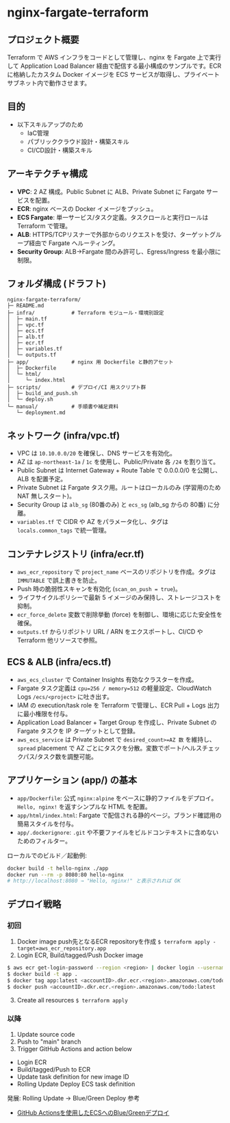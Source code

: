 # nginx-fargate-terraform

## プロジェクト概要
Terraform で AWS インフラをコードとして管理し、nginx を Fargate 上で実行して Application Load Balancer 経由で配信する最小構成のサンプルです。ECR に格納したカスタム Docker イメージを ECS サービスが取得し、プライベートサブネット内で動作させます。

## 目的
- 以下スキルアップのため
  - IaC管理
  - パブリッククラウド設計・構築スキル
  - CI/CD設計・構築スキル

## アーキテクチャ構成
- **VPC**: 2 AZ 構成。Public Subnet に ALB、Private Subnet に Fargate サービスを配置。
- **ECR**: nginx ベースの Docker イメージをプッシュ。
- **ECS Fargate**: 単一サービス/タスク定義。タスクロールと実行ロールは Terraform で管理。
- **ALB**: HTTPS/TCPリスナーで外部からのリクエストを受け、ターゲットグループ経由で Fargate へルーティング。
- **Security Group**: ALB→Fargate 間のみ許可し、Egress/Ingress を最小限に制限。

## フォルダ構成 (ドラフト)
```
nginx-fargate-terraform/
├─ README.md
├─ infra/            # Terraform モジュール・環境別設定
│  ├─ main.tf
│  ├─ vpc.tf
│  ├─ ecs.tf
│  ├─ alb.tf
│  ├─ ecr.tf
│  ├─ variables.tf
│  └─ outputs.tf
├─ app/              # nginx 用 Dockerfile と静的アセット
│  ├─ Dockerfile
│  └─ html/
│     └─ index.html
├─ scripts/          # デプロイ/CI 用スクリプト群
│  ├─ build_and_push.sh
│  └─ deploy.sh
└─ manual/           # 手順書や補足資料
   └─ deployment.md
```

## ネットワーク (infra/vpc.tf)
- VPC は `10.10.0.0/20` を確保し、DNS サービスを有効化。
- AZ は `ap-northeast-1a` / `1c` を使用し、Public/Private 各 `/24` を割り当て。
- Public Subnet は Internet Gateway + Route Table で 0.0.0.0/0 を公開し、ALB を配置予定。
- Private Subnet は Fargate タスク用。ルートはローカルのみ (学習用のため NAT 無しスタート)。
- Security Group は `alb_sg` (80番のみ) と `ecs_sg` (alb_sg からの 80番) に分離。
- `variables.tf` で CIDR や AZ をパラメータ化し、タグは `locals.common_tags` で統一管理。

## コンテナレジストリ (infra/ecr.tf)
- `aws_ecr_repository` で `project_name` ベースのリポジトリを作成。タグは `IMMUTABLE` で誤上書きを防止。
- Push 時の脆弱性スキャンを有効化 (`scan_on_push = true`)。
- ライフサイクルポリシーで最新 5 イメージのみ保持し、ストレージコストを抑制。
- `ecr_force_delete` 変数で削除挙動 (force) を制御し、環境に応じた安全性を確保。
- `outputs.tf` からリポジトリ URL / ARN をエクスポートし、CI/CD や Terraform 他リソースで参照。

## ECS & ALB (infra/ecs.tf)
- `aws_ecs_cluster` で Container Insights 有効なクラスターを作成。
- Fargate タスク定義は `cpu=256 / memory=512` の軽量設定、CloudWatch Logs `/ecs/<project>` に吐き出す。
- IAM の execution/task role を Terraform で管理し、ECR Pull + Logs 出力に最小権限を付与。
- Application Load Balancer + Target Group を作成し、Private Subnet の Fargate タスクを IP ターゲットとして登録。
- `aws_ecs_service` は Private Subnet で `desired_count>=AZ 数` を維持し、`spread` placement で AZ ごとにタスクを分散。変数でポート/ヘルスチェックパス/タスク数を調整可能。

## アプリケーション (app/) の基本
- `app/Dockerfile`: 公式 `nginx:alpine` をベースに静的ファイルをデプロイ。`Hello, nginx!` を返すシンプルな HTML を配置。
- `app/html/index.html`: Fargate で配信される静的ページ。ブランド確認用の簡易スタイルを付与。
- `app/.dockerignore`: `.git` や不要ファイルをビルドコンテキストに含めないためのフィルター。

ローカルでのビルド／起動例:
```bash
docker build -t hello-nginx ./app
docker run --rm -p 8080:80 hello-nginx
# http://localhost:8080 → "Hello, nginx!" と表示されれば OK
```

## デプロイ戦略
### 初回
1. Docker image push先となるECR repositoryを作成 `$ terraform apply -target=aws_ecr_repository.app`
2. Login ECR, Build/tagged/Push Docker image

```bash
$ aws ecr get-login-password --region <region> | docker login --username AWS --password-stdin <accountID>.dkr.ecr.<region>.amazonaws.com
$ docker build -t app .
$ docker tag app:latest <accountID>.dkr.ecr.<region>.amazonaws.com/todo:latest
$ docker push <accountID>.dkr.ecr.<region>.amazonaws.com/todo:latest
```

3. Create all resources `$ terraform apply`

### 以降
1. Update source code
2. Push to "main" branch
3. Trigger GitHub Actions and action below
  - Login ECR
  - Build/tagged/Push to ECR
  - Update task definition for new image ID
  - Rolling Update Deploy ECS task definition

発展: Rolling Update -> Blue/Green Deploy
参考
- [GitHub Actionsを使用したECSへのBlue/Greenデプロイ](https://dev.classmethod.jp/articles/github-actions-ecs-blue-green/)
